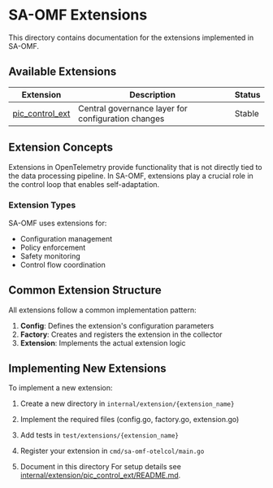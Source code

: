 # SA-OMF Extensions

This directory contains documentation for the extensions implemented in SA-OMF.

## Available Extensions

| Extension | Description | Status |
|-----------|-------------|--------|
| [pic_control_ext](./pic_control_ext.md) | Central governance layer for configuration changes | Stable |

## Extension Concepts

Extensions in OpenTelemetry provide functionality that is not directly tied to the data processing pipeline. In SA-OMF, extensions play a crucial role in the control loop that enables self-adaptation.

### Extension Types

SA-OMF uses extensions for:
- Configuration management
- Policy enforcement
- Safety monitoring
- Control flow coordination

## Common Extension Structure

All extensions follow a common implementation pattern:

1. **Config**: Defines the extension's configuration parameters
2. **Factory**: Creates and registers the extension in the collector
3. **Extension**: Implements the actual extension logic

## Implementing New Extensions

To implement a new extension:

1. Create a new directory in `internal/extension/{extension_name}`
2. Implement the required files (config.go, factory.go, extension.go)
3. Add tests in `test/extensions/{extension_name}`

4. Register your extension in `cmd/sa-omf-otelcol/main.go`
5. Document in this directory
For setup details see [internal/extension/pic_control_ext/README.md](../../internal/extension/pic_control_ext/README.md).
